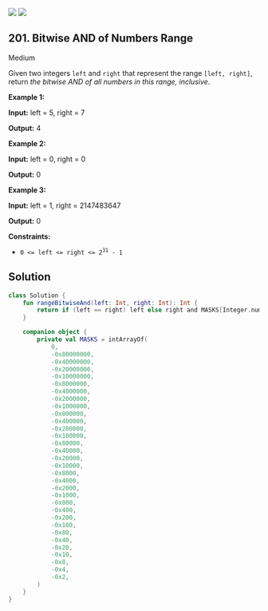 [![](https://img.shields.io/github/stars/javadev/LeetCode-in-Kotlin?label=Stars&style=flat-square)](https://github.com/javadev/LeetCode-in-Kotlin)
[![](https://img.shields.io/github/forks/javadev/LeetCode-in-Kotlin?label=Fork%20me%20on%20GitHub%20&style=flat-square)](https://github.com/javadev/LeetCode-in-Kotlin/fork)

## 201\. Bitwise AND of Numbers Range

Medium

Given two integers `left` and `right` that represent the range `[left, right]`, return _the bitwise AND of all numbers in this range, inclusive_.

**Example 1:**

**Input:** left = 5, right = 7

**Output:** 4

**Example 2:**

**Input:** left = 0, right = 0

**Output:** 0

**Example 3:**

**Input:** left = 1, right = 2147483647

**Output:** 0

**Constraints:**

*   <code>0 <= left <= right <= 2<sup>31</sup> - 1</code>

## Solution

```kotlin
class Solution {
    fun rangeBitwiseAnd(left: Int, right: Int): Int {
        return if (left == right) left else right and MASKS[Integer.numberOfLeadingZeros(left xor right)]
    }

    companion object {
        private val MASKS = intArrayOf(
            0,
            -0x80000000,
            -0x40000000,
            -0x20000000,
            -0x10000000,
            -0x8000000,
            -0x4000000,
            -0x2000000,
            -0x1000000,
            -0x800000,
            -0x400000,
            -0x200000,
            -0x100000,
            -0x80000,
            -0x40000,
            -0x20000,
            -0x10000,
            -0x8000,
            -0x4000,
            -0x2000,
            -0x1000,
            -0x800,
            -0x400,
            -0x200,
            -0x100,
            -0x80,
            -0x40,
            -0x20,
            -0x10,
            -0x8,
            -0x4,
            -0x2,
        )
    }
}
```